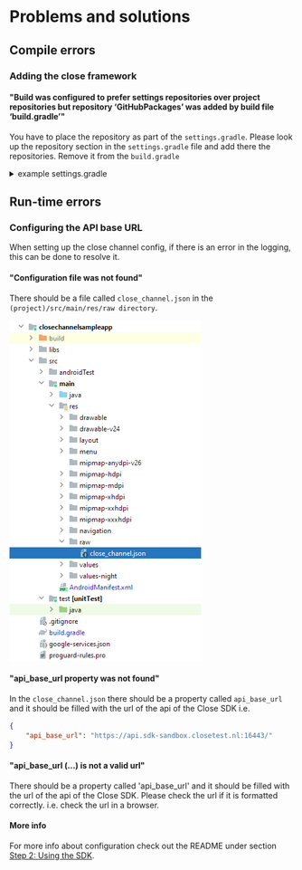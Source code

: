 # Problems and solutions

## Compile errors

### Adding the close framework

#### "Build was configured to prefer settings repositories over project repositories but repository ‘GitHubPackages’ was added by build file ‘build.gradle’"
You have to place the repository as part of the `settings.gradle`. Please look up the repository section in the `settings.gradle` file and add there the repositories. Remove it from the `build.gradle`
<details>
    <summary>example settings.gradle</summary>
```
pluginManagement {
    repositories {
        gradlePluginPortal()
        google()
        mavenCentral()
    }
}
dependencyResolutionManagement {
    repositoriesMode.set(RepositoriesMode.FAIL_ON_PROJECT_REPOS)
    repositories {
        google()
        mavenCentral()
        jcenter()
        maven {
            name = "GitHubPackages"
            url = uri("https://maven.pkg.github.com/close-dev-team/mobile-close-channel-sdk-android")
            credentials {
                username = user
                password = key
            }
        }
    }
}
rootProject.name = "SdkTest"
include ':app'
```
</details>
  

## Run-time errors

### Configuring the API base URL
When setting up the close channel config, if there is an error in the logging, this can be done to resolve it.

#### "Configuration file was not found"

There should be a file called `close_channel.json` in the `(project)/src/main/res/raw directory`. 

![image](./images/SDK_configuration_location.png)

#### "api_base_url property was not found"

In the `close_channel.json` there should be a property called `api_base_url` and it should be filled with the url of the api of the Close SDK
i.e. 
```json
{
    "api_base_url": "https://api.sdk-sandbox.closetest.nl:16443/"
}
```

#### "api_base_url (...) is not a valid url"

There should be a property called 'api_base_url' and it should be filled with the url of the api of the Close SDK. 
Please check the url if it is formatted correctly. i.e. check the url in a browser.

#### More info
For more info about configuration check out the README under section [Step 2: Using the SDK](../README.md#step-2-using-the-sdk).

